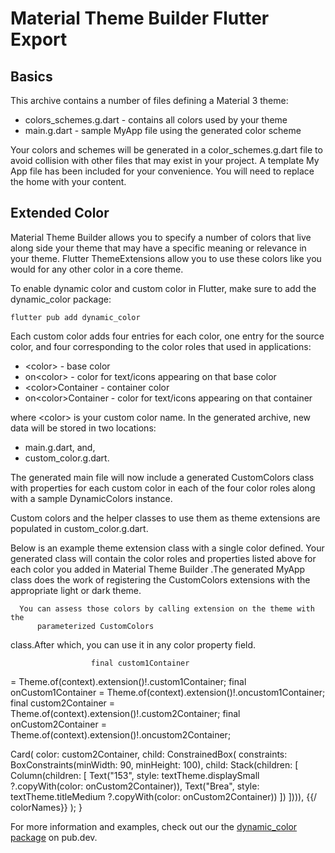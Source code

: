 
# Material Theme Builder Flutter Export

## Basics

This archive contains a number of files defining a Material 3 theme:

 * colors_schemes.g.dart        - contains all colors used by your theme
 * main.g.dart                  - sample MyApp file using the generated color scheme

Your colors and schemes will be generated in a color_schemes.g.dart file to avoid collision
with other files that may exist in your project. A template My App file has been included for 
your convenience. You will need to replace the home with your content.


## Extended Color

Material Theme Builder allows you to specify a number of colors that live along side your theme that may have a specific meaning or relevance in your theme. Flutter ThemeExtensions allow you to use these colors like you would for any other color in a core theme.

To enable dynamic color and custom color in Flutter, make sure to add the dynamic_color package:
    
    flutter pub add dynamic_color
    
Each custom color adds four entries for each color, one entry for the source color, and four corresponding to the color roles that used in applications:    

  * \<color>                   - base color 
  * on\<color>                 - color for text/icons appearing on that base color
  * \<color>Container          - container color
  * on\<color>Container        - color for text/icons appearing on that container

where \<color> is your custom color name. In the generated archive, new data will be stored in two locations:
    
- main.g.dart, and, 
- custom_color.g.dart.
    
The generated main file will now include a generated CustomColors class with properties for each custom color in each of the four color roles along with a sample DynamicColors instance.

Custom colors and the helper classes to use them as theme extensions are populated in custom_color.g.dart.
    
Below is an example theme extension class with a single color defined. Your generated class will contain the color roles and properties listed above for each
  color you added in
      Material Theme Builder
          .The generated MyApp class does the work of registering the
              CustomColors extensions with the appropriate light or dark theme.

      You can assess those colors by calling extension on the theme with the
          parameterized CustomColors
class.After which,
    you can use it in any color property field.

                      final custom1Container
= Theme.of(context).extension<CustomColors>()!.custom1Container;
final onCustom1Container =
    Theme.of(context).extension<CustomColors>()!.oncustom1Container;
final custom2Container =
    Theme.of(context).extension<CustomColors>()!.custom2Container;
final onCustom2Container =
    Theme.of(context).extension<CustomColors>()!.oncustom2Container;


Card(
  color: custom2Container,
  child: ConstrainedBox(
      constraints: BoxConstraints(minWidth: 90, minHeight: 100),
      child: Stack(children: <Widget>[
        Column(children: <Widget>[
          Text("153",
              style: textTheme.displaySmall
                  ?.copyWith(color: onCustom2Container)),
          Text("Brea",
              style: textTheme.titleMedium
                  ?.copyWith(color: onCustom2Container))
        ])
      ]))),
      {{/ colorNames}}
    );
  }


For more information and examples, check out our the [dynamic_color package](https://pub.dev/packages/dynamic_color) on pub.dev.

